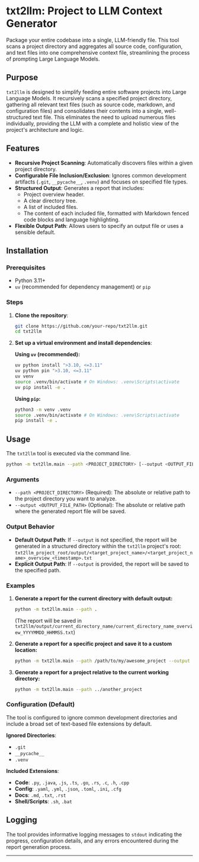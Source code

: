 # txt2llm: Project to LLM Context Generator

Package your entire codebase into a single, LLM-friendly file. This tool scans a project directory and aggregates all source code, configuration, and text files into one comprehensive context file, streamlining the process of prompting Large Language Models.

## Purpose

`txt2llm` is designed to simplify feeding entire software projects into Large Language Models. It recursively scans a specified project directory, gathering all relevant text files (such as source code, markdown, and configuration files) and consolidates their contents into a single, well-structured text file. This eliminates the need to upload numerous files individually, providing the LLM with a complete and holistic view of the project's architecture and logic.

## Features

-   **Recursive Project Scanning**: Automatically discovers files within a given project directory.
-   **Configurable File Inclusion/Exclusion**: Ignores common development artifacts (`.git`, `__pycache__`, `.venv`) and focuses on specified file types.
-   **Structured Output**: Generates a report that includes:
    -   Project overview header.
    -   A clear directory tree.
    -   A list of included files.
    -   The content of each included file, formatted with Markdown fenced code blocks and language highlighting.
-   **Flexible Output Path**: Allows users to specify an output file or uses a sensible default.

## Installation

### Prerequisites

-   Python 3.11+
-   `uv` (recommended for dependency management) or `pip`

### Steps

1.  **Clone the repository**:
    ```bash
    git clone https://github.com/your-repo/txt2llm.git
    cd txt2llm
    ```

2.  **Set up a virtual environment and install dependencies**:

    **Using `uv` (recommended):**
    ```bash
    uv python install ">3.10, <=3.11"
    uv python pin ">3.10, <=3.11"
    uv venv
    source .venv/bin/activate # On Windows: .venv\Scripts\activate
    uv pip install -e .
    ```

    **Using `pip`:**
    ```bash
    python3 -m venv .venv
    source .venv/bin/activate # On Windows: .venv\Scripts\activate
    pip install -e .
    ```

## Usage

The `txt2llm` tool is executed via the command line.

```bash
python -m txt2llm.main --path <PROJECT_DIRECTORY> [--output <OUTPUT_FILE_PATH>]
```

### Arguments

-   `--path <PROJECT_DIRECTORY>` (Required): The absolute or relative path to the project directory you want to analyze.
-   `--output <OUTPUT_FILE_PATH>` (Optional): The absolute or relative path where the generated report file will be saved.

### Output Behavior

-   **Default Output Path**: If `--output` is not specified, the report will be generated in a structured directory within the `txt2llm` project's root:
    `txt2llm_project_root/output/<target_project_name>/<target_project_name>_overview_<timestamp>.txt`
-   **Explicit Output Path**: If `--output` is provided, the report will be saved to the specified path.

### Examples

1.  **Generate a report for the current directory with default output:**
    ```bash
    python -m txt2llm.main --path .
    ```
    (The report will be saved in `txt2llm/output/current_directory_name/current_directory_name_overview_YYYYMMDD_HHMMSS.txt`)

2.  **Generate a report for a specific project and save it to a custom location:**
    ```bash
    python -m txt2llm.main --path /path/to/my/awesome_project --output /tmp/awesome_project_report.txt
    ```

3.  **Generate a report for a project relative to the current working directory:**
    ```bash
    python -m txt2llm.main --path ../another_project
    ```

### Configuration (Default)

The tool is configured to ignore common development directories and include a broad set of text-based file extensions by default.

**Ignored Directories**:
-   `.git`
-   `__pycache__`
-   `.venv`

**Included Extensions**:
-   **Code**: `.py`, `.java`, `.js`, `.ts`, `.go`, `.rs`, `.c`, `.h`, `.cpp`
-   **Config**: `.yaml`, `.yml`, `.json`, `.toml`, `.ini`, `.cfg`
-   **Docs**: `.md`, `.txt`, `.rst`
-   **Shell/Scripts**: `.sh`, `.bat`

## Logging

The tool provides informative logging messages to `stdout` indicating the progress, configuration details, and any errors encountered during the report generation process.

---